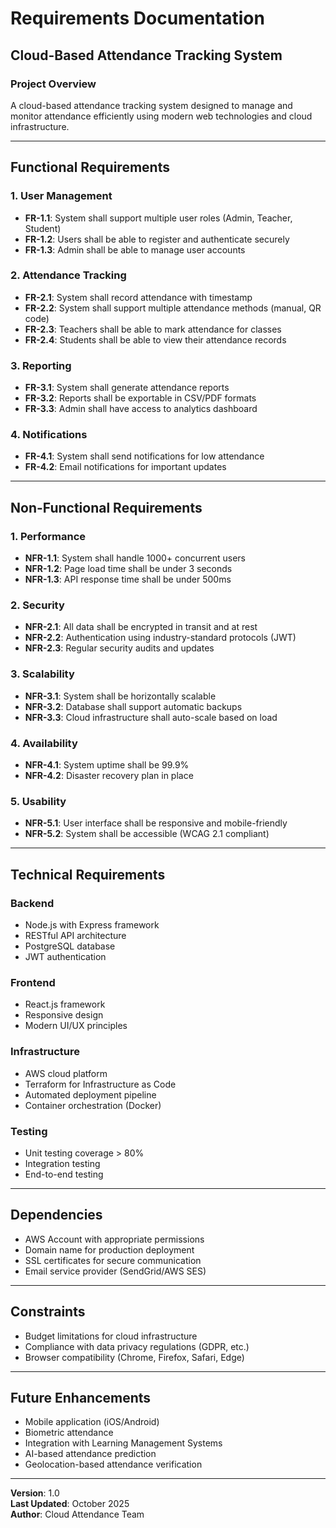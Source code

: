 # Requirements Documentation

## Cloud-Based Attendance Tracking System

### Project Overview
A cloud-based attendance tracking system designed to manage and monitor attendance efficiently using modern web technologies and cloud infrastructure.

---

## Functional Requirements

### 1. User Management
- **FR-1.1**: System shall support multiple user roles (Admin, Teacher, Student)
- **FR-1.2**: Users shall be able to register and authenticate securely
- **FR-1.3**: Admin shall be able to manage user accounts

### 2. Attendance Tracking
- **FR-2.1**: System shall record attendance with timestamp
- **FR-2.2**: System shall support multiple attendance methods (manual, QR code)
- **FR-2.3**: Teachers shall be able to mark attendance for classes
- **FR-2.4**: Students shall be able to view their attendance records

### 3. Reporting
- **FR-3.1**: System shall generate attendance reports
- **FR-3.2**: Reports shall be exportable in CSV/PDF formats
- **FR-3.3**: Admin shall have access to analytics dashboard

### 4. Notifications
- **FR-4.1**: System shall send notifications for low attendance
- **FR-4.2**: Email notifications for important updates

---

## Non-Functional Requirements

### 1. Performance
- **NFR-1.1**: System shall handle 1000+ concurrent users
- **NFR-1.2**: Page load time shall be under 3 seconds
- **NFR-1.3**: API response time shall be under 500ms

### 2. Security
- **NFR-2.1**: All data shall be encrypted in transit and at rest
- **NFR-2.2**: Authentication using industry-standard protocols (JWT)
- **NFR-2.3**: Regular security audits and updates

### 3. Scalability
- **NFR-3.1**: System shall be horizontally scalable
- **NFR-3.2**: Database shall support automatic backups
- **NFR-3.3**: Cloud infrastructure shall auto-scale based on load

### 4. Availability
- **NFR-4.1**: System uptime shall be 99.9%
- **NFR-4.2**: Disaster recovery plan in place

### 5. Usability
- **NFR-5.1**: User interface shall be responsive and mobile-friendly
- **NFR-5.2**: System shall be accessible (WCAG 2.1 compliant)

---

## Technical Requirements

### Backend
- Node.js with Express framework
- RESTful API architecture
- PostgreSQL database
- JWT authentication

### Frontend
- React.js framework
- Responsive design
- Modern UI/UX principles

### Infrastructure
- AWS cloud platform
- Terraform for Infrastructure as Code
- Automated deployment pipeline
- Container orchestration (Docker)

### Testing
- Unit testing coverage > 80%
- Integration testing
- End-to-end testing

---

## Dependencies
- AWS Account with appropriate permissions
- Domain name for production deployment
- SSL certificates for secure communication
- Email service provider (SendGrid/AWS SES)

---

## Constraints
- Budget limitations for cloud infrastructure
- Compliance with data privacy regulations (GDPR, etc.)
- Browser compatibility (Chrome, Firefox, Safari, Edge)

---

## Future Enhancements
- Mobile application (iOS/Android)
- Biometric attendance
- Integration with Learning Management Systems
- AI-based attendance prediction
- Geolocation-based attendance verification

---

**Version**: 1.0  
**Last Updated**: October 2025  
**Author**: Cloud Attendance Team
